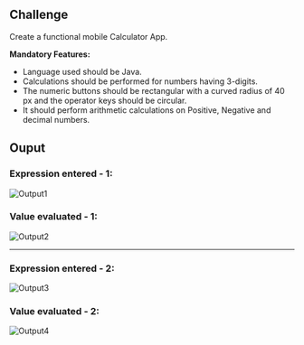 ## Challenge

Create a functional mobile Calculator App. 

**Mandatory Features:**

- Language used should be Java.
- Calculations should be performed for numbers having 3-digits.
- The numeric buttons should be rectangular with a curved radius of 40 px and the operator keys should be circular.
- It should perform arithmetic calculations on Positive, Negative and decimal numbers. 

## Ouput

### Expression entered - 1:

![Output1](./Images/output1.jpeg)

### Value evaluated - 1:

![Output2](./Images/output2.jpeg)

------------------------------------------------------------------------------------------------------------------------------------

### Expression entered - 2:

![Output3](./Images/output3.jpeg)

### Value evaluated - 2:

![Output4](./Images/output4.jpeg)
